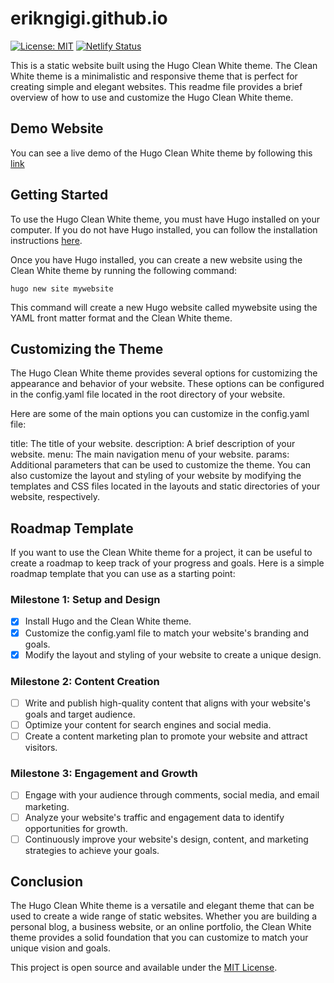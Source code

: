 # erikngigi.github.io

[![License: MIT](https://img.shields.io/badge/License-MIT-blue.svg)](https://opensource.org/licenses/MIT)
[![Netlify Status](https://api.netlify.com/api/v1/badges/9575972c-8751-4b3c-addf-7e9da231b9d6/deploy-status)](https://app.netlify.com/sites/ericngigi/deploys)

This is a static website built using the Hugo Clean White theme. The Clean White theme is a minimalistic and responsive theme that is perfect for creating simple and elegant websites. This readme file provides a brief overview of how to use and customize the Hugo Clean White theme.

## Demo Website

You can see a live demo of the Hugo Clean White theme by following this [link](https://erikngigi.github.io)

## Getting Started

To use the Hugo Clean White theme, you must have Hugo installed on your computer. If you do not have Hugo installed, you can follow the installation instructions [here](https://github.com/zhaohuabing/hugo-theme-cleanwhite).

Once you have Hugo installed, you can create a new website using the Clean White theme by running the following command:

```
hugo new site mywebsite
```

This command will create a new Hugo website called mywebsite using the YAML front matter format and the Clean White theme.

## Customizing the Theme

The Hugo Clean White theme provides several options for customizing the appearance and behavior of your website. These options can be configured in the config.yaml file located in the root directory of your website.

Here are some of the main options you can customize in the config.yaml file:

title: The title of your website.
description: A brief description of your website.
menu: The main navigation menu of your website.
params: Additional parameters that can be used to customize the theme.
You can also customize the layout and styling of your website by modifying the templates and CSS files located in the layouts and static directories of your website, respectively.

## Roadmap Template

If you want to use the Clean White theme for a project, it can be useful to create a roadmap to keep track of your progress and goals. Here is a simple roadmap template that you can use as a starting point:

### Milestone 1: Setup and Design

- [x] Install Hugo and the Clean White theme.
- [x] Customize the config.yaml file to match your website's branding and goals.
- [x] Modify the layout and styling of your website to create a unique design.

### Milestone 2: Content Creation

- [ ] Write and publish high-quality content that aligns with your website's goals and target audience.
- [ ] Optimize your content for search engines and social media.
- [ ] Create a content marketing plan to promote your website and attract visitors.

### Milestone 3: Engagement and Growth

- [ ] Engage with your audience through comments, social media, and email marketing.
- [ ] Analyze your website's traffic and engagement data to identify opportunities for growth.
- [ ] Continuously improve your website's design, content, and marketing strategies to achieve your goals.

## Conclusion

The Hugo Clean White theme is a versatile and elegant theme that can be used to create a wide range of static websites. Whether you are building a personal blog, a business website, or an online portfolio, the Clean White theme provides a solid foundation that you can customize to match your unique vision and goals.

This project is open source and available under the [MIT License](LICENSE).
